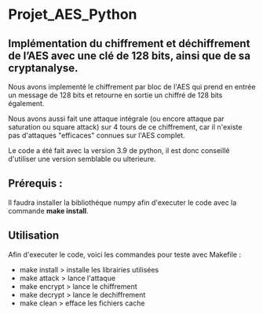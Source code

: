 # Projet_AES_Python

## Implémentation du chiffrement et déchiffrement de l’AES avec une clé de 128 bits, ainsi que de sa cryptanalyse.

Nous avons implementé le chiffrement par bloc de l'AES qui prend en entrée un message de 128 bits et retourne en sortie un chiffré de 128 bits également.

Nous avons aussi fait une attaque intégrale (ou encore attaque par saturation ou square attack) sur 4 tours de ce chiffrement, car il n'existe pas d'attaques "efficaces" connues sur l'AES complet.

Le code a été fait avec la version 3.9 de python, il est donc conseillé d'utiliser une version semblable ou ulterieure.

## Prérequis : 

Il faudra installer la bibliothéque numpy afin d'executer le code avec la commande __make install__.


## Utilisation
Afin d'executer le code, voici les commandes pour teste avec Makefile : 

* make install > installe les librairies utilisées
* make attack > lance l'attaque
* make encrypt > lance le chiffrement 
* make decrypt > lance le dechiffrement 
* make clean > efface les fichiers cache
